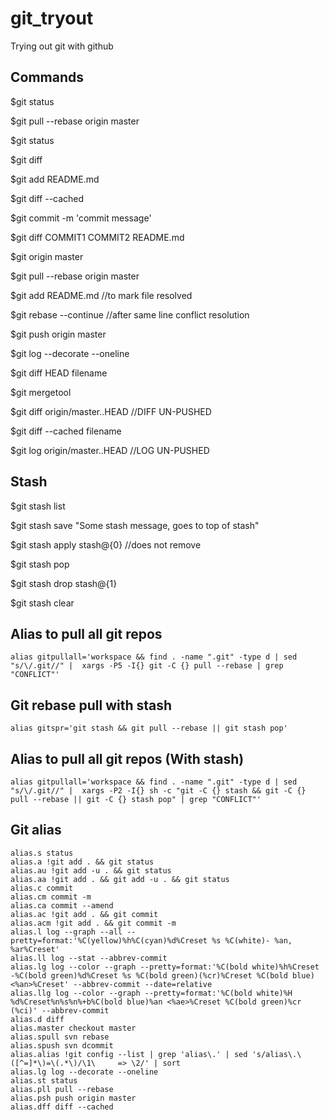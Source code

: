 # git_tryout
Trying out git with github


## Commands
$git status

$git pull --rebase origin master

$git status

$git diff

$git add README.md

$git diff --cached

$git commit -m 'commit message'

$git diff COMMIT1 COMMIT2 README.md

$git origin master

$git pull --rebase origin master

$git add README.md //to mark file resolved

$git rebase --continue  //after same line conflict resolution

$git push origin master

$git log --decorate --oneline

$git diff HEAD filename

$git mergetool

$git diff origin/master..HEAD //DIFF UN-PUSHED

$git diff --cached filename

$git log origin/master..HEAD //LOG UN-PUSHED

## Stash
$git stash list

$git stash save "Some stash message, goes to top of stash"

$git stash apply stash@{0} //does not remove

$git stash pop

$git stash drop stash@{1}

$git stash clear


## Alias to pull all git repos
```
alias gitpullall='workspace && find . -name ".git" -type d | sed "s/\/.git//" |  xargs -P5 -I{} git -C {} pull --rebase | grep "CONFLICT"'
```

## Git rebase pull with stash
```
alias gitspr='git stash && git pull --rebase || git stash pop'
```

## Alias to pull all git repos (With stash)
```
alias gitpullall='workspace && find . -name ".git" -type d | sed "s/\/.git//" |  xargs -P2 -I{} sh -c "git -C {} stash && git -C {} pull --rebase || git -C {} stash pop" | grep "CONFLICT"'
```

## Git alias
```
alias.s status
alias.a !git add . && git status
alias.au !git add -u . && git status
alias.aa !git add . && git add -u . && git status
alias.c commit
alias.cm commit -m
alias.ca commit --amend
alias.ac !git add . && git commit
alias.acm !git add . && git commit -m
alias.l log --graph --all --pretty=format:'%C(yellow)%h%C(cyan)%d%Creset %s %C(white)- %an, %ar%Creset'
alias.ll log --stat --abbrev-commit
alias.lg log --color --graph --pretty=format:'%C(bold white)%h%Creset -%C(bold green)%d%Creset %s %C(bold green)(%cr)%Creset %C(bold blue)<%an>%Creset' --abbrev-commit --date=relative
alias.llg log --color --graph --pretty=format:'%C(bold white)%H %d%Creset%n%s%n%+b%C(bold blue)%an <%ae>%Creset %C(bold green)%cr (%ci)' --abbrev-commit
alias.d diff
alias.master checkout master
alias.spull svn rebase
alias.spush svn dcommit
alias.alias !git config --list | grep 'alias\.' | sed 's/alias\.\([^=]*\)=\(.*\)/\1\	 => \2/' | sort
alias.lg log --decorate --oneline
alias.st status
alias.pll pull --rebase
alias.psh push origin master
alias.dff diff --cached
```
